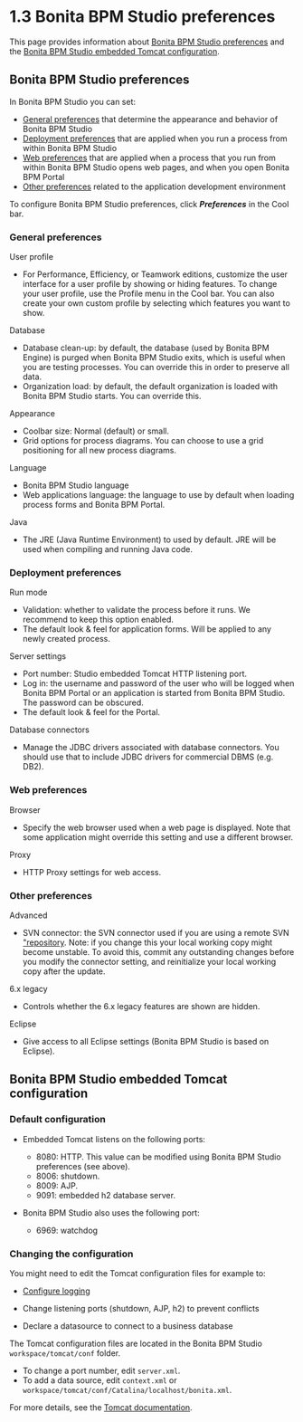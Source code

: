 # 1.3 Bonita BPM Studio preferences


This page provides information about [Bonita BPM Studio preferences](#preferences) and the [Bonita BPM Studio embedded
Tomcat configuration](#tomcat).



## Bonita BPM Studio preferences


In Bonita BPM Studio you can set:

* [General preferences](#general) that determine the appearance and behavior of Bonita BPM Studio
* [Deployment preferences](#deployment) that are applied when you run a process from within
Bonita BPM Studio
* [Web preferences](#web) that are applied when a process that you run from within Bonita BPM Studio opens
web pages, and when you open Bonita BPM Portal
* [Other preferences](#other) related to the application development environment


To configure Bonita BPM Studio preferences, click _**Preferences**_ in the Cool bar.




### General preferences

User profile

* For Performance, Efficiency, or Teamwork editions, customize the user interface for a user profile by
showing or hiding features. To change your user profile, use the Profile menu in the Cool bar. You can also
create your own custom profile by selecting which features you want to show.


Database

* Database clean-up: by default, the database (used by Bonita BPM Engine) is purged when Bonita BPM Studio exits, which is
useful when you are testing processes. You can override this in order to preserve all data.
* Organization load: by default, the default organization is loaded with Bonita BPM Studio starts. You can
override this.


Appearance

* Coolbar size: Normal (default) or small.
* Grid options for process diagrams. You can choose to use a grid positioning for all new process diagrams.


Language

* Bonita BPM Studio language
* Web applications language: the language to use by default when loading process forms and Bonita BPM Portal.


Java

* The JRE (Java Runtime Environment) to used by default. JRE will be used when compiling and running Java
code.


### Deployment preferences

Run mode

* Validation: whether to validate the process before it runs. We recommend to keep this option enabled.
* The default look & feel for application forms. Will be applied to any newly created process.


Server settings

* Port number: Studio embedded Tomcat HTTP listening port.
* Log in: the username and password of the user who will be logged when Bonita BPM Portal or an application is
started from Bonita BPM Studio. The password can be obscured.
* The default look & feel for the Portal.


Database connectors

* Manage the JDBC drivers associated with database connectors. You should use that to include JDBC drivers
for commercial DBMS (e.g. DB2).


### Web preferences

Browser

* Specify the web browser used when a web page is displayed. Note that some application might override this
setting and use a different browser.


Proxy

* HTTP Proxy settings for web access.


### Other preferences

Advanced

* SVN connector: the SVN connector used if you are using a remote SVN ["repository](/workspaces-and-repositories-1). Note: if you change this your local working copy might become unstable. 
To avoid this, commit any outstanding changes before you modify the connector setting, and reinitialize your local working copy after the update. 


6.x legacy

* Controls whether the 6.x legacy features are shown are hidden.

Eclipse

* Give access to all Eclipse settings (Bonita BPM Studio is based on Eclipse).





## Bonita BPM Studio embedded Tomcat configuration

### Default configuration


* Embedded Tomcat listens on the following ports:
  * 8080: HTTP. This value can be modified using Bonita BPM Studio preferences (see above).
  * 8006: shutdown.
  * 8009: AJP.
  * 9091: embedded h2 database server.

* Bonita BPM Studio also uses the following port:
  * 6969: watchdog


### Changing the configuration


You might need to edit the Tomcat configuration files for example to:

* [Configure logging](/logging-0)

* Change listening ports (shutdown, AJP, h2) to prevent conflicts
* Declare a datasource to connect to a business database

The Tomcat configuration files are located in the Bonita BPM Studio
`workspace/tomcat/conf`
folder. 


* To change a port number, edit 
`server.xml`. 
* To add a data source, edit
`context.xml`
or
`workspace/tomcat/conf/Catalina/localhost/bonita.xml`.

For more details, see the [Tomcat documentation](http://tomcat.apache.org/tomcat-7.0-doc/).